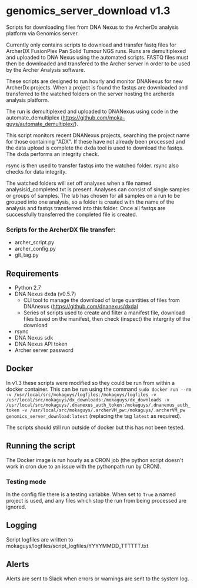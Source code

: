 # genomics_server_download v1.3
Scripts for downloading files from DNA Nexus to the ArcherDx analysis platform via Genomics server.

Currently only contains scripts to download and transfer fastq files for ArcherDX FusionPlex Pan Solid Tumour NGS runs. Runs are demultiplexed and uploaded to DNA Nexus using the automated scripts. FASTQ files must then be downloaded and transfered to the Archer server in order to be used by the Archer Analysis software.

These scripts are designed to run hourly and monitor DNANexus for new ArcherDx projects. When a project is found the fastqs are downloaded and transferred to the watched folders on the server hosting the archerdx analysis platform.

The run is demultiplexed and uploaded to DNANexus using code in the automate_demultiplex (https://github.com/moka-guys/automate_demultiplex/).

This script monitors recent DNANexus projects, searching the project name for those containing "ADX". If these have not already been processed and the data upload is complete the dxda tool is used to download the fastqs. The dxda performs an integrity check.

rsync is then used to transfer fastqs into the watched folder. rsync also checks for data integrity.

The watched folders will set off analyses when a file named analysisid_completed.txt is present. Analyses can consist of single samples or groups of samples. The lab has chosen for all samples on a run to be grouped into one analysis, so a folder is created with the name of the analysis and fastqs transferred into this folder. Once all fastqs are successfully transferred the completed file is created.

### Scripts for the ArcherDX file transfer:
* archer_script.py
* archer_config.py
* git_tag.py

## Requirements
* Python 2.7
* DNA Nexus dxda (v0.5.7)
    * CLI tool to manage the download of large quantities of files from DNAnexus (https://github.com/dnanexus/dxda)
    * Series of scripts used to create and filter a manifest file, download files based on the manifest, then check (inspect) the intergrity of the download
* rsync
* DNA Nexus sdk
* DNA Nexus API token
* Archer server password

## Docker
In v1.3 these scripts were modified so they could be run from within a docker container. This can be run using the command 
`sudo docker run --rm  -v /usr/local/src/mokaguys/logfiles:/mokaguys/logfiles -v /usr/local/src/mokaguys/dx_downloads:/mokaguys/dx_downloads -v /usr/local/src/mokaguys/.dnanexus_auth_token:/mokaguys/.dnanexus_auth_token -v /usr/local/src/mokaguys/.archerVM_pw:/mokaguys/.archerVM_pw  genomics_server_download:latest`
(replacing the tag `latest` as required).

The scripts should still run outside of docker but this has not been tested.
## Running the script
The Docker image is run hourly as a CRON job (the python script doesn't work in cron due to an issue with the pythonpath run by CRON). 

### Testing mode
In the config file there is a testing variabke.
When set to `True` a named project is used, and any files which stop the run from being processed are ignored.
## Logging
Script logfiles are written to mokaguys/logfiles/script_logfiles/YYYYMMDD_TTTTTT.txt

## Alerts
Alerts are sent to Slack when errors or warnings are sent to the system log.